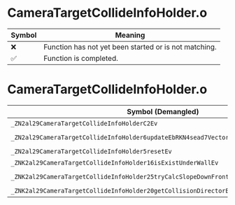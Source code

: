 # CameraTargetCollideInfoHolder.o
| Symbol | Meaning 
| ------------- | ------------- 
| :x: | Function has not yet been started or is not matching. 
| :white_check_mark: | Function is completed. 


# CameraTargetCollideInfoHolder.o
| Symbol (Demangled) | Symbol (Mangled) | Decompiled? |
| ------------- |  ------------- | ------------- |
| `_ZN2al29CameraTargetCollideInfoHolderC2Ev` | `al::CameraTargetCollideInfoHolder::CameraTargetCollideInfoHolder(void)` | :white_check_mark: |
| `_ZN2al29CameraTargetCollideInfoHolder6updateEbRKN4sead7Vector3IfEES5_S5_` | `al::CameraTargetCollideInfoHolder::update(bool,sead::Vector3<float> const&,sead::Vector3<float> const&,sead::Vector3<float> const&)` | :white_check_mark: |
| `_ZN2al29CameraTargetCollideInfoHolder5resetEv` | `al::CameraTargetCollideInfoHolder::reset(void)` | :white_check_mark: |
| `_ZNK2al29CameraTargetCollideInfoHolder16isExistUnderWallEv` | `al::CameraTargetCollideInfoHolder::isExistUnderWall(void)const` | :white_check_mark: |
| `_ZNK2al29CameraTargetCollideInfoHolder25tryCalcSlopeDownFrontDirHEPN4sead7Vector3IfEE` | `al::CameraTargetCollideInfoHolder::tryCalcSlopeDownFrontDirH(sead::Vector3<float> *)const` | :white_check_mark: |
| `_ZNK2al29CameraTargetCollideInfoHolder20getCollisionDirectorEv` | `al::CameraTargetCollideInfoHolder::getCollisionDirector(void)const` | :white_check_mark: |
